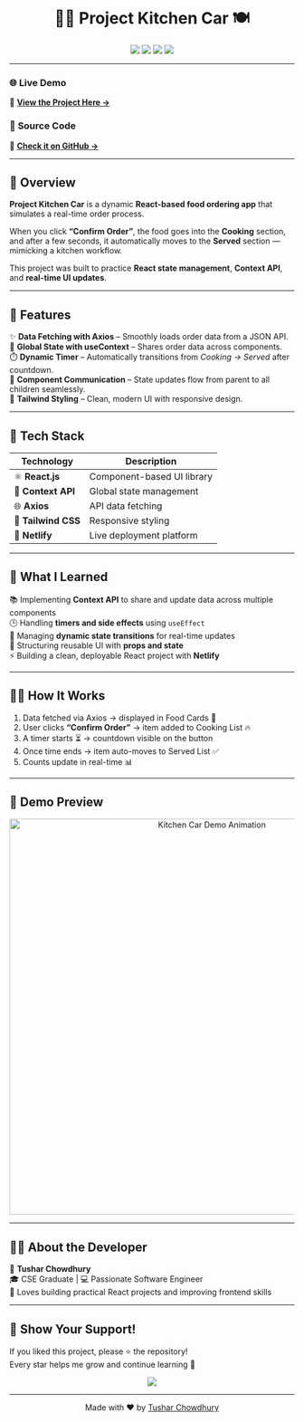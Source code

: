 <h1 align="center">🚚✨ Project Kitchen Car 🍽️</h1>

<p align="center">
  <img src="https://img.shields.io/badge/React-v18.0-blue?style=flat-square&logo=react" />
  <img src="https://img.shields.io/badge/ContextAPI-React%20Hooks-orange?style=flat-square" />
  <img src="https://img.shields.io/badge/Deployed%20on-Netlify-success?style=flat-square&logo=netlify" />
  <img src="https://img.shields.io/github/license/TusharChow20/projectKitchenCar?color=blueviolet" />
</p>

---

### 🌐 **Live Demo**
🎯 **[View the Project Here →](https://projectkitchencar.netlify.app)**  

### 💾 **Source Code**
📂 **[Check it on GitHub →](https://github.com/TusharChow20/projectKitchenCar)**  

---

## 🍔 Overview

**Project Kitchen Car** is a dynamic **React-based food ordering app** that simulates a real-time order process.

When you click **“Confirm Order”**, the food goes into the **Cooking** section, and after a few seconds, it automatically moves to the **Served** section — mimicking a kitchen workflow.

This project was built to practice **React state management**, **Context API**, and **real-time UI updates**.

---

## 🚀 Features

✨ **Data Fetching with Axios** – Smoothly loads order data from a JSON API.  
🧠 **Global State with useContext** – Shares order data across components.  
⏱️ **Dynamic Timer** – Automatically transitions from *Cooking → Served* after countdown.  
🧩 **Component Communication** – State updates flow from parent to all children seamlessly.  
💅 **Tailwind Styling** – Clean, modern UI with responsive design.  

---

## 🧰 Tech Stack

| Technology | Description |
|-------------|-------------|
| ⚛️ **React.js** | Component-based UI library |
| 🧩 **Context API** | Global state management |
| 🌐 **Axios** | API data fetching |
| 🎨 **Tailwind CSS** | Responsive styling |
| 🚀 **Netlify** | Live deployment platform |

---

## 🧠 What I Learned

📚 Implementing **Context API** to share and update data across multiple components  
🕒 Handling **timers and side effects** using `useEffect`  
🔄 Managing **dynamic state transitions** for real-time updates  
🎨 Structuring reusable UI with **props and state**  
⚡ Building a clean, deployable React project with **Netlify**

---

## 🧑‍💻 How It Works

1. Data fetched via Axios → displayed in Food Cards 🍛  
2. User clicks **“Confirm Order”** → item added to Cooking List 🔥  
3. A timer starts ⏳ → countdown visible on the button  
4. Once time ends → item auto-moves to Served List ✅  
5. Counts update in real-time 📊  

---

## 📸 Demo Preview

<p align="center">
  <img src="https://i.ibb.co/fGv9MMk/kitchen-car-preview.gif" width="700px" alt="Kitchen Car Demo Animation"/>
</p>

---

## 🧑‍💼 About the Developer

👋 **Tushar Chowdhury**  
🎓 CSE Graduate | 💻 Passionate Software Engineer  
📍 Loves building practical React projects and improving frontend skills  

---

## 🌟 Show Your Support!

If you liked this project, please ⭐ the repository!  
Every star helps me grow and continue learning 🚀  

<p align="center">
  <a href="https://github.com/TusharChow20/projectKitchenCar">
    <img src="https://img.shields.io/github/stars/TusharChow20/projectKitchenCar?style=social" />
  </a>
</p>

---

<p align="center">
  Made with ❤️ by <a href="https://github.com/TusharChow20">Tushar Chowdhury</a>
</p>
